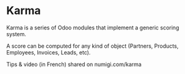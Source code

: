 # Karma

Karma is a series of Odoo modules that implement a generic scoring system.

A score can be computed for any kind of object (Partners, Products, Employees, Invoices, Leads, etc).

Tips & video (in French) shared on numigi.com/karma
